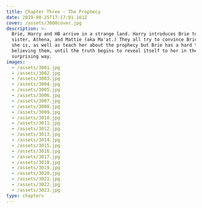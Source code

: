 ```yaml
---
title: Chapter Three - The Prophecy
date: 2019-08-25T17:17:01.161Z
cover: /assets/3000cover.jpg
description: >-
  Brie, Harry and HB arrive in a strange land. Harry introduces Brie to his
  sister, Athena, and Mattie (aka Ma'at.) They all try to convince Brie of who
  she is, as well as teach her about the prophecy but Brie has a hard time
  believing them, until the truth begins to reveal itself to her in the most
  surprising way. 
images:
  - /assets/3001.jpg
  - /assets/3002.jpg
  - /assets/3003.jpg
  - /assets/3004.jpg
  - /assets/3005.jpg
  - /assets/3006.jpg
  - /assets/3007.jpg
  - /assets/3008.jpg
  - /assets/3009.jpg
  - /assets/3010.jpg
  - /assets/3011.jpg
  - /assets/3012.jpg
  - /assets/3013.jpg
  - /assets/3014.jpg
  - /assets/3015.jpg
  - /assets/3016.jpg
  - /assets/3017.jpg
  - /assets/3018.jpg
  - /assets/3019.jpg
  - /assets/3020.jpg
  - /assets/3021.jpg
  - /assets/3022.jpg
  - /assets/3023.jpg
type: chapters
---
```


